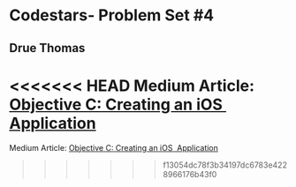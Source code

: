 # Codestars- Problem Set #4
## Drue Thomas

<<<<<<< HEAD
Medium Article: [Objective C: Creating an iOS  Application](https://medium.com/p/b7db54e7074a/)
=======
Medium Article: [Objective C: Creating an iOS  Application](https://medium.com/@drueski/objective-c-b7db54e7074a)
>>>>>>> f13054dc78f3b34197dc6783e4228966176b43f0
